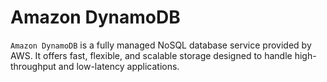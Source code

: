 # Amazon DynamoDB

`Amazon DynamoDB` is a fully managed NoSQL database service provided by AWS. It offers fast, flexible, and scalable storage designed to handle high-throughput and low-latency applications.


